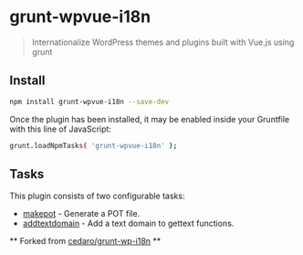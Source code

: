 # grunt-wpvue-i18n

> Internationalize WordPress themes and plugins built with Vue.js using grunt


## Install

```sh
npm install grunt-wpvue-i18n --save-dev
```

Once the plugin has been installed, it may be enabled inside your Gruntfile with this line of JavaScript:

```sh
grunt.loadNpmTasks( 'grunt-wpvue-i18n' );
```

## Tasks

This plugin consists of two configurable tasks:

* [makepot](docs/makepot.md) - Generate a POT file.
* [addtextdomain](docs/addtextdomain.md) - Add a text domain to gettext functions.


** Forked from [cedaro/grunt-wp-i18n](https://github.com/cedaro/grunt-wp-i18n) **